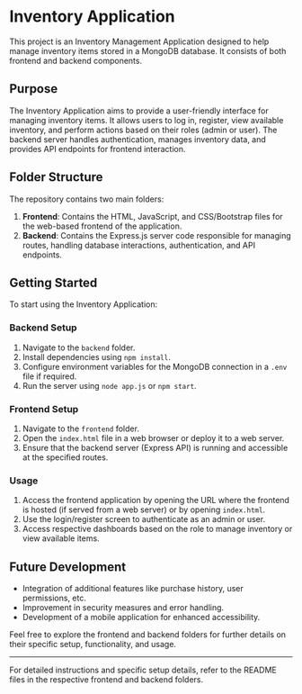 # Inventory Application

This project is an Inventory Management Application designed to help manage inventory items stored in a MongoDB database. It consists of both frontend and backend components.

## Purpose

The Inventory Application aims to provide a user-friendly interface for managing inventory items. It allows users to log in, register, view available inventory, and perform actions based on their roles (admin or user). The backend server handles authentication, manages inventory data, and provides API endpoints for frontend interaction.

## Folder Structure

The repository contains two main folders:

1. **Frontend**: Contains the HTML, JavaScript, and CSS/Bootstrap files for the web-based frontend of the application.
2. **Backend**: Contains the Express.js server code responsible for managing routes, handling database interactions, authentication, and API endpoints.

## Getting Started

To start using the Inventory Application:

### Backend Setup

1. Navigate to the `backend` folder.
2. Install dependencies using `npm install`.
3. Configure environment variables for the MongoDB connection in a `.env` file if required.
4. Run the server using `node app.js` or `npm start`.

### Frontend Setup

1. Navigate to the `frontend` folder.
2. Open the `index.html` file in a web browser or deploy it to a web server.
3. Ensure that the backend server (Express API) is running and accessible at the specified routes.

### Usage

1. Access the frontend application by opening the URL where the frontend is hosted (if served from a web server) or by opening `index.html`.
2. Use the login/register screen to authenticate as an admin or user.
3. Access respective dashboards based on the role to manage inventory or view available items.

## Future Development

- Integration of additional features like purchase history, user permissions, etc.
- Improvement in security measures and error handling.
- Development of a mobile application for enhanced accessibility.

Feel free to explore the frontend and backend folders for further details on their specific setup, functionality, and usage.

---

For detailed instructions and specific setup details, refer to the README files in the respective frontend and backend folders.
